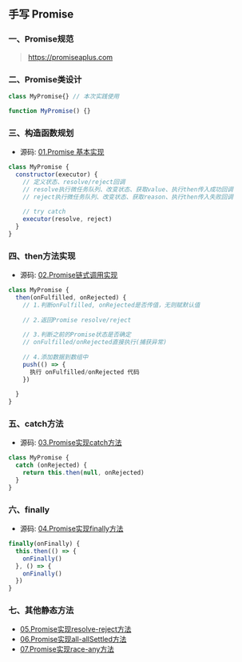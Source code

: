 ## 手写 Promise

### 一、Promise规范

> https://promiseaplus.com

### 二、Promise类设计

```js
class MyPromise{} // 本次实践使用

function MyPromise() {}
```

### 三、构造函数规划

- 源码: [01.Promise 基本实现](https://github.com/yesmore/pre-interview/blob/master/practices/手写Promise/01.Promise基本实现.js)

```js
class MyPromise {
  constructor(executor) {
    // 定义状态、resolve/reject回调
    // resolve执行微任务队列、改变状态、获取value、执行then传入成功回调  
    // reject执行微任务队列、改变状态、获取reason、执行then传入失败回调 
      
    // try catch   
    executor(resolve, reject)  
  }
}  
```

### 四、then方法实现

- 源码: [02.Promise链式调用实现](https://github.com/yesmore/pre-interview/blob/master/practices/手写Promise/02.Promise链式调用实现.js)

```js
class MyPromise {
  then(onFulfilled, onRejected) {
    // 1.判断onFulfilled, onRejected是否传值，无则赋默认值
      
    // 2.返回Promise resolve/reject
      
    // 3.判断之前的Promise状态是否确定
    // onFulfilled/onRejected直接执行(捕获异常)
      
    // 4.添加数据到数组中
    push(() => {
      执行 onFulfilled/onRejected 代码
    })  
      
  }
}
```

### 五、catch方法

- 源码: [03.Promise实现catch方法](https://github.com/yesmore/pre-interview/blob/master/practices/手写Promise/03.Promise实现catch方法.js)

```js
class MyPromise {
  catch (onRejected) {
    return this.then(null, onRejected)
  }
}
```

### 六、finally

- 源码: [04.Promise实现finally方法](https://github.com/yesmore/pre-interview/blob/master/practices/手写Promise/04.Promise实现finally方法.js)

```js
finally(onFinally) {
  this.then(() => {
    onFinally()
  }, () => {
    onFinally()
  })
}
```

### 七、其他静态方法

- [05.Promise实现resolve-reject方法](https://github.com/yesmore/pre-interview/blob/master/practices/手写Promise/05.Promise实现resolve-reject方法.js)
- [06.Promise实现all-allSettled方法](https://github.com/yesmore/pre-interview/blob/master/practices/手写Promise/06.Promise实现all-allSettled方法.js)
- [07.Promise实现race-any方法](https://github.com/yesmore/pre-interview/blob/master/practices/手写Promise/07.Promise实现race-any方法.js)

